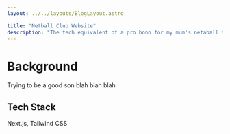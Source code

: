```yaml
---
layout: ../../layouts/BlogLayout.astro

title: "Netball Club Website"
description: "The tech equivalent of a pro bono for my mum's netaball team featuring some elementary Next.js"
---
```


# Background

Trying to be a good son blah blah blah

## Tech Stack

Next.js, Tailwind CSS
